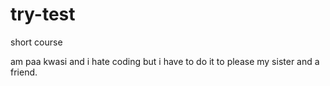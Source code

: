 # try-test
short course

am paa kwasi and i hate coding but i have to do it to please my sister and a friend.
